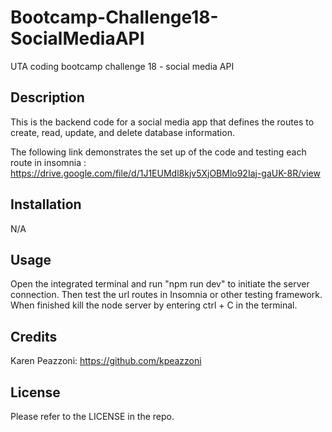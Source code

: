 # Bootcamp-Challenge18-SocialMediaAPI
UTA coding bootcamp challenge 18 - social media API

## Description

This is the backend code for a social media app that defines the routes to create, read, update, and delete database information.

The following link demonstrates the set up of the code and testing each route in insomnia :
https://drive.google.com/file/d/1J1EUMdl8kjv5XjOBMlo92Iaj-gaUK-8R/view


## Installation

N/A

## Usage

Open the integrated terminal and run "npm run dev" to initiate the server connection. Then test the url routes in Insomnia or other testing framework. When finished kill the node server by entering ctrl + C in the terminal.


## Credits

Karen Peazzoni: https://github.com/kpeazzoni

## License

Please refer to the LICENSE in the repo.